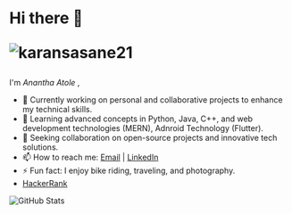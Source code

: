 <!--## Hi there 👋
-->

<!--
**Atoleanantha/Atoleanantha** is a ✨ _special_ ✨ repository because its `README.md` (this file) appears on your GitHub profile.

Here are some ideas to get you started:

- 🔭 I’m currently working on ...
- 🌱 I’m currently learning ...
- 👯 I’m looking to collaborate on ...
- 🤔 I’m looking for help with ...
- 💬 Ask me about ...
- 📫 How to reach me: ...
- 😄 Pronouns: ...
- ⚡ Fun fact: ...
- [LeetCode](https://leetcode.com/u/manojpisepatil/)
-->
# Hi there 👋  <p > <img src="https://komarev.com/ghpvc/?username=karansasane21&label=Profile%20views&color=0e75b6&style=flat" alt="karansasane21" /> </p>

I'm *Anantha Atole* ,

- 🔭 Currently working on personal and collaborative projects to enhance my technical skills.
- 🌱 Learning advanced concepts in Python, Java, C++, and web development technologies (MERN), Adnroid Technology (Flutter).
- 👯 Seeking collaboration on open-source projects and innovative tech solutions.
- 📫 How to reach me: [Email](mailto:atoleanantha03@gmail.com) | [LinkedIn]([https://linkedin.com/in/manojpisepatil](https://www.linkedin.com/in/anantha-atole-91726a255/))
- ⚡ Fun fact: I enjoy bike riding, traveling, and photography.
- [HackerRank](https://www.hackerrank.com/profile/atoleanantha06)


![GitHub Stats](https://github-readme-stats.vercel.app/api?username=Atoleanantha&show_icons=true&theme=radical)
